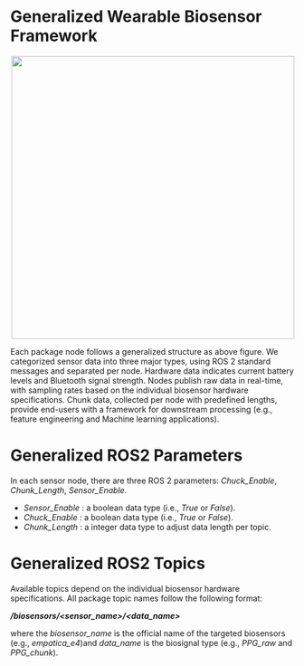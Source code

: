 #  Generalized Wearable Biosensor Framework
<p align="center">
<img src="https://github.com/SMARTlab-Purdue/ros2-foxy-wearable-biosensors/blob/master/media/img/ros2_node_structure-1.jpg" width="500" >
</p>

Each package node follows a generalized structure as above figure. We categorized sensor data into three major types, using ROS 2 standard messages and separated per node. Hardware data indicates current battery levels and Bluetooth signal strength. Nodes publish raw data in real-time, with sampling rates based on the individual biosensor hardware specifications. 
Chunk data, collected per node with predefined lengths, provide end-users with a framework for downstream processing (e.g., feature engineering and Machine learning applications). 

# Generalized ROS2 Parameters
In each sensor node, there are three ROS 2 parameters: _Chuck_Enable_, _Chunk_Length_, _Sensor_Enable_.

* _Sensor_Enable_ : a boolean data type (i.e., _True_ or _False_).
* _Chuck_Enable_ : a boolean data type (i.e., _True_ or _False_).
* _Chunk_Length_ : a integer data type to adjust data length per topic. 


# Generalized ROS2 Topics
Available topics depend on the individual biosensor hardware specifications. All package topic names follow the following format:

_**/biosensors/<sensor_name>/<data_name>**_

where the _biosensor_name_ is the official name of the targeted biosensors (e.g., _empatica_e4_)and _data_name_ is the biosignal type (e.g., _PPG_raw_ and _PPG_chunk_).
